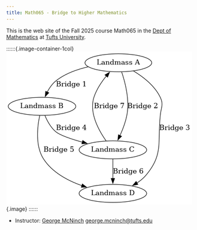 ```yaml
---
title: Math065 - Bridge to Higher Mathematics
---
```


This is the web site of the Fall 2025 course Math065 in the [Dept of
Mathematics] at [Tufts University].

::::::{.image-container-1col}
![](/course-assets/images/konigsberg_bridges.png){.image}
::::::

+ Instructor: [George McNinch](http://gmcninch.math.tufts.edu)
  [<george.mcninch@tufts.edu>](mailto:george.mcninch@tufts.edu)
  
  
[Dept of Mathematics]: http://math.tufts.edu
[Tufts University]: http://www.tufts.edu
